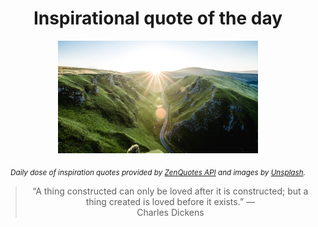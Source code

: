 
<div align="center">

# Inspirational quote of the day

<img src="./data/photo.jpeg" alt="Beautiful nature photo" width="320" height="180">

<sub><i>Daily dose of inspiration quotes provided by [ZenQuotes API](https://zenquotes.io/) and images by [Unsplash](https://unsplash.com/).</i></sub>


<blockquote>&ldquo;A thing constructed can only be loved after it is constructed; but a thing created is loved before it exists.&rdquo; &mdash; <footer>Charles Dickens</footer></blockquote>

</div>
